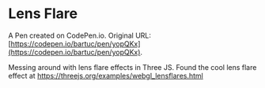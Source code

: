 # Lens Flare

A Pen created on CodePen.io. Original URL: [https://codepen.io/bartuc/pen/yopQKx](https://codepen.io/bartuc/pen/yopQKx).

Messing around with lens flare effects in Three JS. Found the cool lens flare effect at https://threejs.org/examples/webgl_lensflares.html